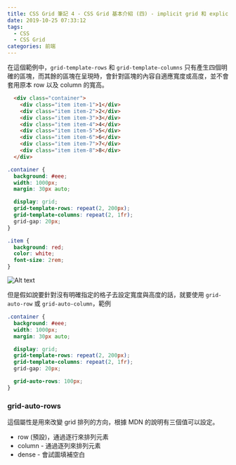 ```yaml
---
title: CSS Grid 筆記 4 - CSS Grid 基本介紹 (四) - implicit grid 和 explicit grids
date: 2019-10-25 07:33:12
tags:
  - CSS
  - CSS Grid
categories: 前端
---
```


在這個範例中，`grid-template-rows` 和 `grid-template-columns` 只有產生四個明確的區塊，而其餘的區塊在呈現時，會針對區塊的內容自適應寬度或高度，並不會套用原本 row 以及 column 的寬高。

``` HTML
  <div class="container">
    <div class="item item-1">1</div>
    <div class="item item-2">2</div>
    <div class="item item-3">3</div>
    <div class="item item-4">4</div>
    <div class="item item-5">5</div>
    <div class="item item-6">6</div>
    <div class="item item-7">7</div>
    <div class="item item-8">8</div>
  </div>
```

``` SCSS
.container {
  background: #eee;
  width: 1000px;
  margin: 30px auto;

  display: grid;
  grid-template-rows: repeat(2, 200px);
  grid-template-columns: repeat(2, 1fr);
  grid-gap: 20px;
}

.item {
  background: red;
  color: white;
  font-size: 2rem;
}
```
![Alt text](https://firebasestorage.googleapis.com/v0/b/it-blog-a274d.appspot.com/o/grid-5.PNG?alt=media&token=e080db33-0972-48be-aacf-4a69a3f1c1c3)

但是假如說要針對沒有明確指定的格子去設定寬度與高度的話，就要使用 `grid-auto-row` 或 `grid-auto-column`，範例  

``` SCSS
.container {
  background: #eee;
  width: 1000px;
  margin: 30px auto;

  display: grid;
  grid-template-rows: repeat(2, 200px);
  grid-template-columns: repeat(2, 1fr);
  grid-gap: 20px;

  grid-auto-rows: 100px;
}
```

### grid-auto-rows
這個屬性是用來改變 grid 排列的方向，根據 MDN 的說明有三個值可以設定。

* row (預設)，通過逐行來排列元素
* column - 通過逐列來排列元素
* dense - 會試圖填補空白